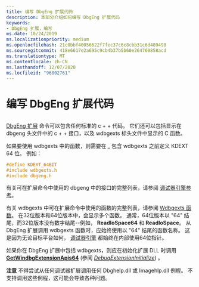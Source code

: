 ```yaml
---
title: 编写 DbgEng 扩展代码
description: 本部分介绍如何编写 DbgEng 扩展代码
keywords:
- DbgEng 扩展，编写
ms.date: 10/24/2019
ms.localizationpriority: medium
ms.openlocfilehash: 21c0bbf40056622f7fec37c6c8cbb31c6d489498
ms.sourcegitcommit: 418e6617e2a695c9cb4b37b5b60e264760858acd
ms.translationtype: MT
ms.contentlocale: zh-CN
ms.lasthandoff: 12/07/2020
ms.locfileid: "96802761"
---
```

# <a name="writing-dbgeng-extension-code"></a>编写 DbgEng 扩展代码

## <span id="ddk_writing_dbgeng_extension_code_dbx"></span><span id="DDK_WRITING_DBGENG_EXTENSION_CODE_DBX"></span>

[DbgEng 扩展](debugger-engine-and-extension-apis.md) 命令可以包含任何标准的 c + + 代码。 它们还可以包括显示在 dbgeng 头文件中的 c + + 接口，以及 wdbgexts 标头文件中显示的 C 函数。

如果要使用 wdbgexts 中的函数，则需要在 \_ 包含 wdbgexts 之前定义 KDEXT 64 位。 例如：

```cpp
#define KDEXT_64BIT
#include wdbgexts.h
#include dbgeng.h
```

有关可在扩展命令中使用的 dbgeng 中的接口的完整列表，请参阅 [调试器引擎参考](debugger-engine-reference.md)。

有关 wdbgexts 中可在扩展命令中使用的函数的完整列表，请参阅 [Wdbgexts 函数](wdbgexts-functions.md)。 在32位版本和64位版本中，会显示多个函数。 通常，64位版本以 "64" 结尾，而32位版本没有数字结尾--例如， **ReadIoSpace64** 和 **ReadIoSpace**。 从 DbgEng 扩展调用 wdbgexts 函数时，应始终使用以 "64" 结尾的函数名称。 这是因为无论目标平台如何， [调试器引擎](introduction.md#debugger-engine) 都始终在内部使用64位指针。

如果你在 DbgEng 扩展中包括 wdbgexts，则应在初始化扩展 DLL 时调用 [**GetWindbgExtensionApis64**](/windows-hardware/drivers/ddi/dbgeng/nf-dbgeng-idebugcontrol3-getwindbgextensionapis64) (参阅 [*DebugExtensionInitialize*](/windows-hardware/drivers/ddi/dbgeng/nc-dbgeng-pdebug_extension_initialize)) 。

**注意**   不得尝试从任何调试器扩展调用任何 Dbghelp.dll 或 Imagehlp.dll 例程。 不支持调用这些例程，这可能会导致各种问题。
